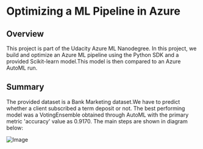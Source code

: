 # Optimizing a ML Pipeline in Azure
## Overview
This project is part of the Udacity Azure ML Nanodegree. In this project, we build and optimize an Azure ML pipeline using the Python SDK and a provided Scikit-learn model.This model is then compared to an Azure AutoML run.
## Summary
The provided dataset is a Bank Marketing dataset.We have to predict whether a client subscribed a term deposit or not. The best performing model was a VotingEnsemble obtained through AutoML with the primary metric 'accuracy' value as 0.9170.
The main steps are shown in diagram below:

![Image](https://video.udacity-data.com/topher/2020/September/5f639574_creating-and-optimizing-an-ml-pipeline/creating-and-optimizing-an-ml-pipeline.png)
